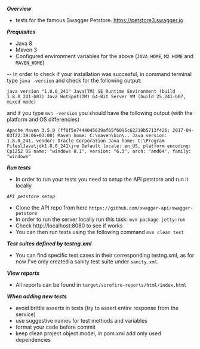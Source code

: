 **_Overview_**

 * tests for the famous Swagger Petstore. https://petstore3.swagger.io
 
 **_Prequisites_**
 
 * Java 8
 * Maven 3
 * Configured environment variables for the above (`JAVA_HOME`, `M2_HOME` and `MAVEN_HOME`)
 
 --  In order to check if your installation was succesful, in command terminal type `java -version` and check for the following output:  

`java version "1.8.0_241"
 Java(TM) SE Runtime Environment (build 1.8.0_241-b07)
 Java HotSpot(TM) 64-Bit Server VM (build 25.241-b07, mixed mode)` 
 
 and if you type `mvn -version` you should have the following output (with the platform and OS differencies)
 
`Apache Maven 3.5.0 (ff8f5e7444045639af65f6095c62210b5713f426; 2017-04-03T22:39:06+03:00)
 Maven home: C:\maven\bin\..
 Java version: 1.8.0_241, vendor: Oracle Corporation
 Java home: C:\Program Files\Java\jdk1.8.0_241\jre
 Default locale: en_US, platform encoding: Cp1252
 OS name: "windows 8.1", version: "6.3", arch: "amd64", family: "windows"`

**_Run tests_**

* In order to run your tests you need to setup the API petstore and run it locally

_`API petstore setup`_
*  Clone the API repo from here `https://github.com/swagger-api/swagger-petstore`
*  In order to run the server locally run this task: `mvn package jetty:run`
*  Check http://localhost:8080 to see if works 
*  You can then run tests using the following command `mvn clean test`

**_Test suites defined by testng.xml_**

* You can find specific test cases in their corresponding testng.xml, as for now I've only created a sanity test suite under `sanity.xml`.
 
 _**View reports**_
 
 * All reports can be found in `target/surefire-reports/html/index.html`
 
 _**When adding new tests**_
 
 * avoid brittle asserts in tests (try to assert entire response from the service)
 * use suggestive names for test methods and variables
 * format your code before commit
 * keep clean project object model, in pom.xml add only used dependencies
 
 